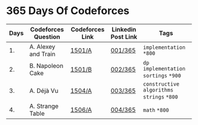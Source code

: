 # 365 Days Of Codeforces

| Days | Codeforces Question | Codeforces Link | Linkedin Post Link | Tags |
| ---- | ------------------- | --------------- | ------------------ | ---- |
| 1.   | A. Alexey and Train | [1501/A](https://codeforces.com/contest/1501/problem/A) | [001/365](https://www.linkedin.com/posts/anonymousr007_github-anonymousr007365daysofcodeforces-activity-6883068570331443200-3a9L) | `implementation` `*800` |
| 2.   | B. Napoleon Cake    | [1501/B](https://codeforces.com/contest/1501/problem/B) | [002/365](https://www.linkedin.com/posts/anonymousr007_github-anonymousr007365daysofcodeforces-activity-6883369942759165952-VivI) | `dp` `implementation` `sortings` `*900` |
| 3.   | A. Déjà Vu          | [1504/A](https://codeforces.com/contest/1504/problem/A) | [003/365](https://www.linkedin.com/posts/anonymousr007_github-anonymousr007365daysofcodeforces-activity-6883716778044862464-LOlx) | `constructive algorithms` `strings` `*800` |
| 4.   | A. Strange Table    | [1506/A](https://codeforces.com/problemset/problem/1506/A) | [004/365]() | `math` `*800` |

